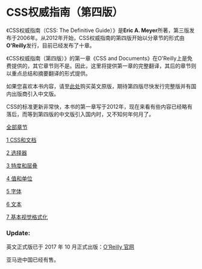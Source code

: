 # CSS权威指南（第四版）

《CSS权威指南（CSS: The Definitive Guide）》是**Eric A. Meyer**所著，第三版发布于2006年。从2012年开始，CSS权威指南的第四版开始以分章节的形式由**O'Reilly**发行，目前已经发布了十章。

《CSS权威指南（第四版）》的第一章《CSS and Documents》在O'Reilly上是免费提供的，其它章节则不是。因此，这里将提供第一章的完整翻译，其后的章节则以重点总结和摘要翻译的形式提供。

如果您喜欢本书内容，请至[此处](http://www.oreilly.com/pub/au/52)购买英文原版，期待第四版尽快发行完整版并有国内出版商引入中文版。

CSS的标准更新非常快，本书的第一章写于2012年，现在来看有些内容已经略有落后，而等到第四版的中文版引入国内时，又不知何年何月了。


[全部章节](https://jack-sparrow.github.io/CSS-The-Definitive-Guide-4th-zh-CN/)

[1 CSS和文档](https://jack-sparrow.github.io/CSS-The-Definitive-Guide-4th-zh-CN/docs/1_CSS_and_Documents/)

[2 选择器](https://jack-sparrow.github.io/CSS-The-Definitive-Guide-4th-zh-CN/docs/2_Selectors/)

[3 特度和层叠](https://jack-sparrow.github.io/CSS-The-Definitive-Guide-4th-zh-CN/docs/3_Specificity_and_the_Cascade/)

[4 值和单位](https://jack-sparrow.github.io/CSS-The-Definitive-Guide-4th-zh-CN/docs/4_Values_and_Units/)

[5 字体](https://jack-sparrow.github.io/CSS-The-Definitive-Guide-4th-zh-CN/docs/5_Fonts/)

[6 文本](https://jack-sparrow.github.io/CSS-The-Definitive-Guide-4th-zh-CN/docs/6_Text/)

[7 基本视觉格式化](https://jack-sparrow.github.io/CSS-The-Definitive-Guide-4th-zh-CN/docs/7_Basic_Visual_Format/)


### Update:

英文正式版已于 2017 年 10 月正式出版：[O'Reilly 官网](http://shop.oreilly.com/product/0636920012726.do)

亚马逊中国已经有售。
